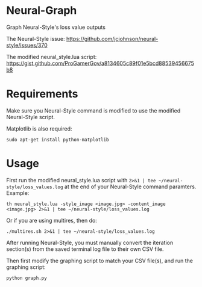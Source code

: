 # Neural-Graph
Graph Neural-Style's loss value outputs

The Neural-Style issue: https://github.com/jcjohnson/neural-style/issues/370

The modified neural_style.lua script: https://gist.github.com/ProGamerGov/a8134605c89f01e5bcd88539456675b8

# Requirements

Make sure you Neural-Style command is modified to use the modified Neural-Style script.

Matplotlib is also required: 

`sudo apt-get install python-matplotlib`

# Usage

First run the modified neural_style.lua script with `2>&1 | tee ~/neural-style/loss_values.log` at the end of your Neural-Style command paramters. Example: 

`th neural_style.lua -style_image <image.jpg> -content_image <image.jpg> 2>&1 | tee ~/neural-style/loss_values.log`

Or if you are using multires, then do:

`./multires.sh 2>&1 | tee ~/neural-style/loss_values.log`

After running Neural-Style, you must manually convert the iteration section(s) from the saved terminal log file to their own CSV file. 

Then first modify the graphing script to match your CSV file(s), and run the graphing script: 

`python graph.py`

